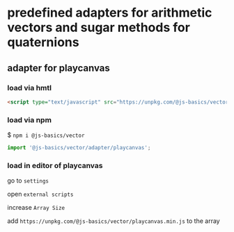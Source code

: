 # predefined adapters for arithmetic vectors and sugar methods for quaternions

## adapter for playcanvas

### load via hmtl

```html
<script type="text/javascript" src="https://unpkg.com/@js-basics/vector/adapter/playcanvas.min.js"></script>
```

### load via npm

$ `npm i @js-basics/vector`

```javascript
import '@js-basics/vector/adapter/playcanvas';
```

### load in editor of playcanvas

go to `settings`

open `external scripts`

increase `Array Size`

add `https://unpkg.com/@js-basics/vector/playcanvas.min.js` to the array
